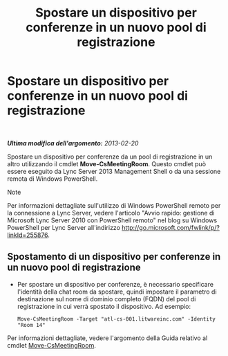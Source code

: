 ﻿---
title: Spostare un dispositivo per conferenze in un nuovo pool di registrazione
TOCTitle: Spostare un dispositivo per conferenze in un nuovo pool di registrazione
ms:assetid: 26e02ca3-e881-4f90-8bf0-b13649108100
ms:mtpsurl: https://technet.microsoft.com/it-it/library/JJ994025(v=OCS.15)
ms:contentKeyID: 52062122
ms.date: 08/24/2015
mtps_version: v=OCS.15
ms.translationtype: HT
---

# Spostare un dispositivo per conferenze in un nuovo pool di registrazione

 

_**Ultima modifica dell'argomento:** 2013-02-20_

Spostare un dispositivo per conferenze da un pool di registrazione in un altro utilizzando il cmdlet **Move-CsMeetingRoom**. Questo cmdlet può essere eseguito da Lync Server 2013 Management Shell o da una sessione remota di Windows PowerShell.


> [!NOTE]
> Per informazioni dettagliate sull'utilizzo di Windows PowerShell remoto per la connessione a Lync Server, vedere l'articolo "Avvio rapido: gestione di Microsoft Lync Server 2010 con PowerShell remoto" nel blog su Windows PowerShell per Lync Server all'indirizzo <A href="http://go.microsoft.com/fwlink/p/?linkid=255876">http://go.microsoft.com/fwlink/p/?linkId=255876</A>.




## Spostamento di un dispositivo per conferenze in un nuovo pool di registrazione

  - Per spostare un dispositivo per conferenze, è necessario specificare l'identità della chat room da spostare, quindi impostare il parametro di destinazione sul nome di dominio completo (FQDN) del pool di registrazione in cui verrà spostato il dispositivo. Ad esempio:
    
        Move-CsMeetingRoom -Target "atl-cs-001.litwareinc.com" -Identity "Room 14"

Per informazioni dettagliate, vedere l'argomento della Guida relativo al cmdlet [Move-CsMeetingRoom](move-csmeetingroom.md).

